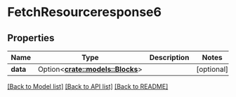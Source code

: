 # FetchResourceresponse6

## Properties

Name | Type | Description | Notes
------------ | ------------- | ------------- | -------------
**data** | Option<[**crate::models::Blocks**](blocks.md)> |  | [optional]

[[Back to Model list]](../README.md#documentation-for-models) [[Back to API list]](../README.md#documentation-for-api-endpoints) [[Back to README]](../README.md)


